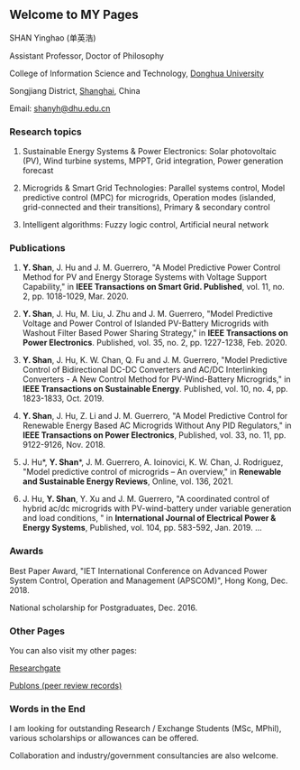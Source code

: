 ## Welcome to MY Pages

SHAN Yinghao (单英浩)

Assistant Professor, Doctor of Philosophy

College of Information Science and Technology, [Donghua University](http://english.dhu.edu.cn/)

Songjiang District, [Shanghai](https://baike.baidu.com/item/%E4%B8%8A%E6%B5%B7/114606), China

Email: shanyh@dhu.edu.cn

### Research topics

1) Sustainable Energy Systems & Power Electronics: Solar photovoltaic (PV), Wind turbine systems, MPPT, Grid integration, Power generation forecast

2) Microgrids & Smart Grid Technologies: Parallel systems control, Model predictive control (MPC) for microgrids, Operation modes (islanded, grid-connected and their transitions), Primary & secondary control

3) Intelligent algorithms: Fuzzy logic control, Artificial neural network

### Publications

1) **Y. Shan**, J. Hu and J. M. Guerrero, "A Model Predictive Power Control Method for PV and Energy Storage Systems with Voltage Support Capability," in **IEEE Transactions on Smart Grid. Published**, vol. 11, no. 2, pp. 1018-1029, Mar. 2020. 

2) **Y. Shan**, J. Hu, M. Liu, J. Zhu and J. M. Guerrero, "Model Predictive Voltage and Power Control of Islanded PV-Battery Microgrids with Washout Filter Based Power Sharing Strategy," in **IEEE Transactions on Power Electronics**. Published, vol. 35, no. 2, pp. 1227-1238, Feb. 2020. 

3) **Y. Shan**, J. Hu, K. W. Chan, Q. Fu and J. M. Guerrero, "Model Predictive Control of Bidirectional DC-DC Converters and AC/DC Interlinking Converters - A New Control Method for PV-Wind-Battery Microgrids," in **IEEE Transactions on Sustainable Energy**. Published, vol. 10, no. 4, pp. 1823-1833, Oct. 2019. 

4) **Y. Shan**, J. Hu, Z. Li and J. M. Guerrero, "A Model Predictive Control for Renewable Energy Based AC Microgrids Without Any PID Regulators," in **IEEE Transactions on Power Electronics**, Published, vol. 33, no. 11, pp. 9122-9126, Nov. 2018.

5) J. Hu*, **Y. Shan***, J. M. Guerrero, A. Ioinovici, K. W. Chan, J. Rodriguez, "Model predictive control of microgrids – An overview," in **Renewable and Sustainable Energy Reviews**, Online, vol. 136, 2021.

6) J. Hu, **Y. Shan**, Y. Xu and J. M. Guerrero, "A coordinated control of hybrid ac/dc microgrids with PV-wind-battery under variable generation and load conditions, " in **International Journal of Electrical Power & Energy Systems**, Published, vol. 104, pp. 583-592, Jan. 2019.
...

### Awards

Best Paper Award, "IET International Conference on Advanced Power System Control, Operation and Management (APSCOM)", Hong Kong, Dec. 2018.

National scholarship for Postgraduates, Dec. 2016.

### Other Pages

You can also visit my other pages:

[Researchgate](https://www.researchgate.net/profile/Yinghao_Shan3)

[Publons (peer review records)](https://publons.com/researcher/3014495/yinghao-shan)

### Words in the End

I am looking for outstanding Research / Exchange Students (MSc, MPhil), various scholarships or allowances can be offered. 

Collaboration and industry/government consultancies are also welcome.

